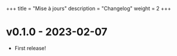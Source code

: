 +++
title = "Mise à jours"
description = "Changelog"
weight = 2
+++


# v0.1.0 - 2023-02-07

- First release!